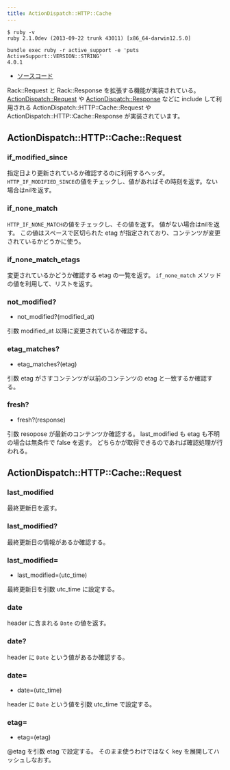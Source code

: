 ```yaml
---
title: ActionDispatch::HTTP::Cache
---
```


```
$ ruby -v
ruby 2.1.0dev (2013-09-22 trunk 43011) [x86_64-darwin12.5.0]
```

```
bundle exec ruby -r active_support -e 'puts ActiveSupport::VERSION::STRING'
4.0.1
```

* [ソースコード](https://github.com/rails/rails/blob/4-0-stable/actionpack/lib/action_dispatch/http/cache.rb)

Rack::Request と Rack::Response を拡張する機能が実装されている。
[ActionDispatch::Request](/action_dispatch/http/request) や [ActionDispatch::Response](/action_dispatch/http/response) などに include して利用される ActionDispatch::HTTP::Cache::Request や ActionDispatch::HTTP::Cache::Response が実装されています。


ActionDispatch::HTTP::Cache::Request
--------------------------------------------------------------------------------

### if_modified_since

指定日より更新されているか確認するのに利用するヘッダ。
`HTTP_IF_MODIFIED_SINCE`の値をチェックし、値があればその時刻を返す。ない場合はnilを返す。

### if_none_match

`HTTP_IF_NONE_MATCH`の値をチェックし、その値を返す。
値がない場合はnilを返す。
この値はスペースで区切られた etag が指定されており、コンテンツが変更されているかどうかに使う。

### if_none_match_etags

変更されているかどうか確認する etag の一覧を返す。
`if_none_match` メソッドの値を利用して、リストを返す。

### not_modified?

* not_modified?(modified_at)

引数 modified_at 以降に変更されているか確認する。

### etag_matches?

* etag_matches?(etag)

引数 etag がさすコンテンツが以前のコンテンツの etag と一致するか確認する。

### fresh?

* fresh?(response)

引数 resopose が最新のコンテンツか確認する。
last_modified も etag も不明の場合は無条件で false を返す。
どちらかが取得できるのであれば確認処理が行われる。


ActionDispatch::HTTP::Cache::Request
--------------------------------------------------------------------------------

### last_modified

最終更新日を返す。

### last_modified?

最終更新日の情報があるか確認する。

### last_modified=

* last_modified=(utc_time)

最終更新日を引数 utc_time に設定する。

### date

header に含まれる `Date` の値を返す。

### date?

header に `Date` という値があるか確認する。

### date=

* date=(utc_time)

header に `Date` という値を引数 utc_time で設定する。

### etag=

* etag=(etag)

@etag を引数 etag で設定する。
そのまま使うわけではなく key を展開してハッシュしなおす。

